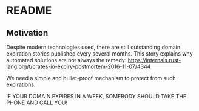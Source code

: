 # README

## Motivation

Despite modern technologies used, there are still outstanding domain expiration stories published every several months.
This story explains why automated solutions are not always the remedy: https://internals.rust-lang.org/t/crates-io-expiry-postmortem-2016-11-07/4344

We need a simple and bullet-proof mechanism to protect from such expirations.

IF YOUR DOMAIN EXPIRES IN A WEEK, SOMEBODY SHOULD TAKE THE PHONE AND CALL YOU!
